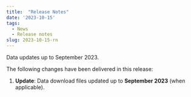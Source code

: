 ```yaml
---
title:  "Release Notes"
date: '2023-10-15'
tags:
  - News
  - Release notes
slug: 2023-10-15-rn
---
```


Data updates up to September 2023.

<!--more-->
The following changes have been delivered in this release:

1. **Update**: Data download files updated up to **September 2023** (when applicable).